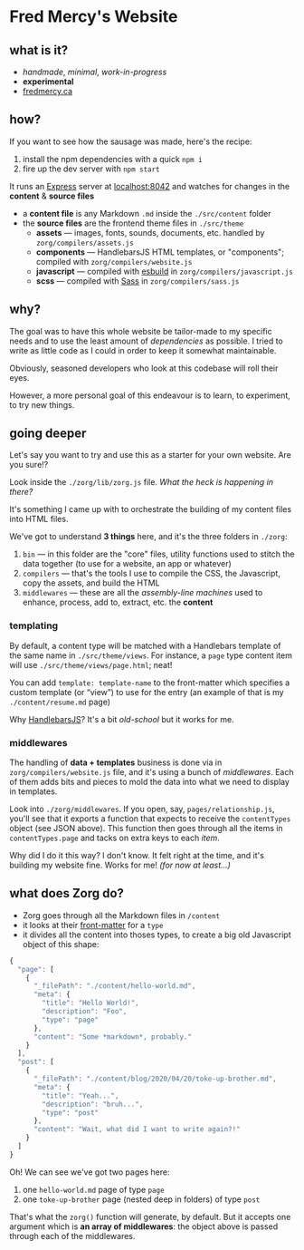 # Fred Mercy's Website

## what is it?

* *handmade*, *minimal*, *work-in-progress*
* **experimental**
* [fredmercy.ca](https://fredmercy.ca)

## how?

If you want to see how the sausage was made, here's the recipe:

1. install the npm dependencies with a quick `npm i`
1. fire up the dev server with `npm start`

It runs an [Express](http://expressjs.com/) server at [localhost:8042](http://localhost:8042) and watches for changes in the **content** & **source files**

- a **content file** is any Markdown `.md` inside the `./src/content` folder
- the **source files** are the frontend theme files in `./src/theme`
  - **assets** — images, fonts, sounds, documents, etc. handled by `zorg/compilers/assets.js`
  - **components** — HandlebarsJS HTML templates, or "components"; compiled with `zorg/compilers/website.js`
  - **javascript** — compiled with [esbuild](https://esbuild.github.io) in `zorg/compilers/javascript.js`
  - **scss** — compiled with [Sass](https://sass-lang.com/dart-sass) in `zorg/compilers/sass.js`

## why?

The goal was to have this whole website be tailor-made to my specific needs and to use the least amount of _dependencies_ as possible. I tried to write as little code as I could in order to keep it somewhat maintainable.

Obviously, seasoned developers who look at this codebase will roll their eyes.

However, a more personal goal of this endeavour is to learn, to experiment, to try new things.

## going deeper

Let's say you want to try and use this as a starter for your own website. Are you sure!?

Look inside the `./zorg/lib/zorg.js` file. _What the heck is happening in there?_

It's something I came up with to orchestrate the building of my content files into HTML files.

We've got to understand **3 things** here, and it's the three folders in `./zorg`:

1. `bin` — in this folder are the "core" files, utility functions used to stitch the data together (to use for a website, an app or whatever)
2. `compilers` — that's the tools I use to compile the CSS, the Javascript, copy the assets, and build the HTML
3. `middlewares` — these are all the _assembly-line machines_ used to enhance, process, add to, extract, etc. the **content**

### templating

By default, a content type will be matched with a Handlebars template of the same name in `./src/theme/views`. For instance, a `page` type content item will use `./src/theme/views/page.html`; neat!

You can add `template: template-name` to the front-matter which specifies a custom template (or “view”) to use for the entry (an example of that is my `./content/resume.md` page)

Why [HandlebarsJS](https://handlebarsjs.com/)? It's a bit _old-school_ but it works for me.

### middlewares

The handling of **data + templates** business is done via in `zorg/compilers/website.js` file, and it's using a bunch of *middlewares*. Each of them adds bits and pieces to mold the data into what we need to display in templates.

Look into `./zorg/middlewares`. If you open, say, `pages/relationship.js`, you'll see that it exports a function that expects to receive the `contentTypes` object (see JSON above). This function then goes through all the items in `contentTypes.page` and tacks on extra keys to each *item*.

Why did I do it this way? I don't know. It felt right at the time, and it's building my website fine. Works for me! _(for now at least...)_

## what does Zorg do?

- Zorg goes through all the Markdown files in `/content`
- it looks at their [front-matter](https://www.npmjs.com/package/front-matter) for a `type`
- it divides all the content into thoses types, to create a big old Javascript object of this shape:

```js
{
  "page": [
    {
      "_filePath": "./content/hello-world.md",
      "meta": {
        "title": "Hello World!",
        "description": "Foo",
        "type": "page"
      },
      "content": "Some *markdown*, probably."
    }
  ],
  "post": [
    {
      "_filePath": "./content/blog/2020/04/20/toke-up-brother.md",
      "meta": {
        "title": "Yeah...",
        "description": "bruh...",
        "type": "post"
      },
      "content": "Wait, what did I want to write again?!"
    }
  ]
}
```

Oh! We can see we've got two pages here:

1. one `hello-world.md` page of type `page`
2. one `toke-up-brother` page (nested deep in folders) of type `post`

That's what the `zorg()` function will generate, by default. But it accepts one argument which is **an array of middlewares**: the object above is passed through each of the middlewares.
